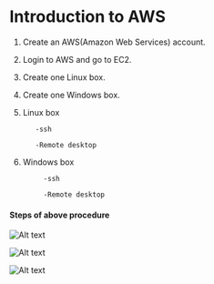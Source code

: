 # Introduction to AWS

1.	Create an AWS(Amazon Web Services) account.

2.	Login to AWS and go to EC2.

3.	Create one Linux box.

4.	Create one Windows box.

5.	Linux box
        
           -ssh
        
           -Remote desktop

6.	Windows box

	         -ssh

	         -Remote desktop

#### Steps of above procedure 

![Alt text](http://i58.tinypic.com/9izmdi.jpg)

![Alt text](http://i61.tinypic.com/mlr09j.png)

![Alt text](http://i57.tinypic.com/2i132fo.png)
